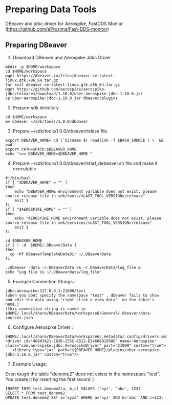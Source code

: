 # Preparing Data Tools
DBeaver and jdbc driver for Aerospike, FastDDS Monior (https://github.com/eProsima/Fast-DDS-monitor)


## Preparing DBeaver

1. Download DBeaver and Aerospike Jdbc Driver

```
mkdir -p $HOME/workspace
cd $HOME/workspace
wget https://dbeaver.io/files/dbeaver-ce-latest-linux.gtk.x86_64.tar.gz
tar xvzf dbeaver-ce-latest-linux.gtk.x86_64.tar.gz
wget https://github.com/aerospike/aerospike-jdbc/releases/download/1.10.0/uber-aerospike-jdbc-1.10.0.jar
cp uber-aerospike-jdbc-1.10.0.jar dbeaver/plugins
```

2. Prepare sdk directory 
```
cd $HOME/workspace
mv dbeaver ~/sdk/tools/1.0.0/dbeaver
```

3. Prepare ~/sdk/tools/1.0.0/dbeaver/relase file 
```
export DBEAVER_HOME=`cd \`dirname $( readlink -f $BASH_SOURCE ) \` && pwd`
export PATH=$PATH:$DBEAVER_HOME
echo ">>> DBEAVER_HOME=$DBEAVER_HOME "
```

4. Prepare ~/sdk/tools/1.0.0/dbeaver/start_debeaver.sh file and make it executable
```
#!/bin/bash
if { "$DBEAVER_HOME" = "" ]
then
    echo "DBEAVER_HOME environment variable does not exist, please source release file in sdk/tools/<LAST_TOOL_VERSION>/release"
    exit 1
fi
if { "$AEROSPIKE_HOME" = "" ]
then
    echo "AEROSPIKE_HOME environment variable does not exist, please source release file in sdk/services/<LAST_TOOL_VERSION>/release"
    exit 1
fi

cd $DBEAVER_HOME
if [ ! -d  $HOME/.DBeaverData ]
then
  cp -Rf DBeaverTemplateDataDir ~/.DBeaverData
fi

./dbeaver -data ~/.DBeaverData >& ~/.DBeaverData/log_file &
echo "Log file is ~/.DBeaverData/log_file"

```

5. Example Connection Strings :
```
jdbc:aerospike:127.0.0.1:21000/test  
(when you dont specify the namespace "test" , dbeaver fails to show and edit the data using "right click > view data"  on the table's name.)
(this connection string is saved in $HOME/.local/share/DBeaverData/workspace6/General/.dbeaver/data-sources.json
```
 
6. Configure Aerospike Driver :
```
$HOME/.local/share/DBeaverData/workspace6/.metadata/.config/drivers.xml
<driver id="46803A21-E83B-255C-8812-E34608B1958E" name="Aerospike" class="com.aerospike.jdbc.AerospikeDriver" port="21000" custom="true">
   <library type="jar" path="${DBEAVER_HOME}/plugins/uber-aerospike-jdbc-1.10.0.jar" custom="true"/>
```

7. Example Usage:

Even tough the table "deneme2" does not exists in the namespace "test". You create it by inserting the first record :)

```
INSERT INTO test.deneme2(a, b,c) VALUES ('xyz', 'abc', 123)
SELECT * FROM test.deneme2
UPDATE test.deneme2 SET a='xyzs' WHERE a='xyz' AND b='abc' AND c=123;
```


